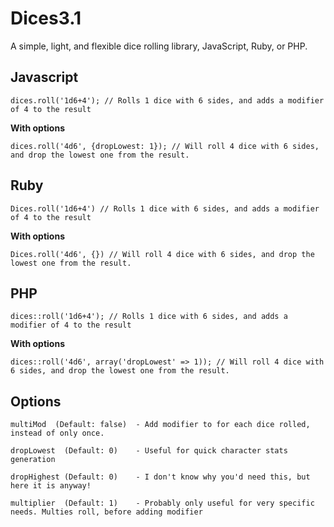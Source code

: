 Dices3.1
==============

A simple, light, and flexible dice rolling library, JavaScript, Ruby, or PHP.


Javascript
--------------

	dices.roll('1d6+4'); // Rolls 1 dice with 6 sides, and adds a modifier of 4 to the result

**With options**

	dices.roll('4d6', {dropLowest: 1}); // Will roll 4 dice with 6 sides, and drop the lowest one from the result.


Ruby
--------------

	Dices.roll('1d6+4') // Rolls 1 dice with 6 sides, and adds a modifier of 4 to the result

**With options**

	Dices.roll('4d6', {}) // Will roll 4 dice with 6 sides, and drop the lowest one from the result.


PHP
--------------

	dices::roll('1d6+4'); // Rolls 1 dice with 6 sides, and adds a modifier of 4 to the result

**With options**

	dices::roll('4d6', array('dropLowest' => 1)); // Will roll 4 dice with 6 sides, and drop the lowest one from the result.



Options
--------------

	multiMod  (Default: false)  - Add modifier to for each dice rolled, instead of only once.

	dropLowest  (Default: 0)    - Useful for quick character stats generation

	dropHighest (Default: 0)    - I don't know why you'd need this, but here it is anyway!

	multiplier  (Default: 1)    - Probably only useful for very specific needs. Multies roll, before adding modifier

